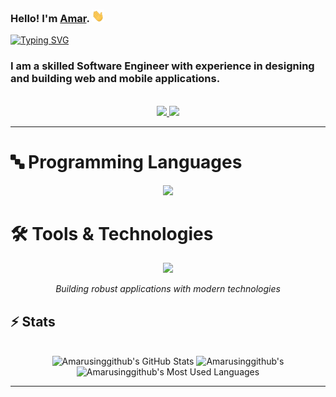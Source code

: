 ### Hello! I'm [Amar](https://Amarusinggithub.github.io). <a href="https://Amarusinggithub.github.io"><img src="assets/wave.gif" width="20px" height="20px" /></a>


<a href="https://git.io/typing-svg"><img src="https://readme-typing-svg.herokuapp.com?font=Fira+Code&pause=1000&width=435&lines=Welcome+to+my+Github+!!;Check+out+my+projects+!!" alt="Typing SVG" /></a>
<!--
**Amarusinggithub/Amarusinggithub** is a ✨ _special_ ✨ repository because its `README.md` (this file) appears on your GitHub profile.

Here are some ideas to get you started:

- 🔭 I’m currently working on ...
- 🌱 I’m currently learning ...
- 👯 I’m looking to collaborate on ...
- 🤔 I’m looking for help with ...
- 💬 Ask me about ...
- 📫 How to reach me: ...
- 😄 Pronouns: ...
- ⚡ Fun fact: ...
-->

### I am a skilled Software Engineer with experience in designing and building web and mobile applications.


<br>

<div align="center">
  <a href="amarcampbell75@gmail.com">
    <img src="https://img.shields.io/badge/Gmail-333333?style=for-the-badge&logo=gmail&logoColor=red" />
  </a>
  <a href="https://linkedin.com/in/amar-campbel" target="_blank">
    <img src="https://img.shields.io/badge/LinkedIn-0077B5?style=for-the-badge&logo=linkedin&logoColor=white" target="_blank" />
  </a>
</div>

<hr>

# 🔤 Programming Languages
<p align="center">
  <img src="https://skillicons.dev/icons?i=java,python,ts,js,php,go,c,cs,cpp,dart" />
</p>

# 🛠️ Tools & Technologies
<p align="center">
  <img src="https://skillicons.dev/icons?i=spring,django,react,nextjs,vue,laravel,dotnet,flutter,mysql,postgres,prisma,redis,html,css,tailwind,docker,kubernetes,aws,nginx,git,npm,postman,figma,visualstudio,vscode,cypress,vitest,vercel,windows,androidstudio" />
</p>

<div align="center">
  
  *Building robust applications with modern technologies*
  
</div>


## ⚡️ Stats

<br>

<div align=center>
  <img width=390 src="https://github-readme-stats.vercel.app/api?username=Amarusinggithub&theme=transparent&count_private=true&show_icons=true&rank_icon=github&locale=en" alt="Amarusinggithub's GitHub Stats" />
  <img width=390 src="https://github-readme-streak-stats.herokuapp.com/?user=Amarusinggithub&theme=transparent&count_private=true&border_radius=10&locale=en" alt="Amarusinggithub's" />
  <img width=325 src="https://github-readme-stats.vercel.app/api/top-langs?username=Amarusinggithub&theme=transparent&layout=donut&hide=css&langs_count=8&border_radius=10&show_icons=true&locale=en" alt="Amarusinggithub's Most Used Languages" />
</div>

<hr>
